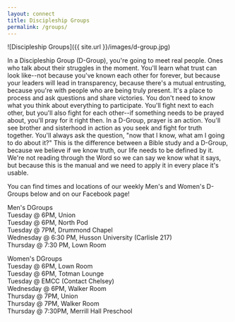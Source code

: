 ```yaml
---
layout: connect
title: Discipleship Groups
permalink: /groups/
---
```


![Discipleship Groups]({{ site.url }}/images/d-group.jpg)

In a Discipleship Group (D-Group), you're going to meet real people. Ones who talk about their struggles in the moment. You'll learn what trust can look like--not because you've known each other for forever, but because your leaders will lead in transparency, because there's a mutual entrusting, because you're with people who are being truly present. It's a place to process and ask questions and share victories. You don't need to know what you think about everything to participate. You'll fight next to each other, but you'll also fight for each other--if something needs to be prayed about, you'll pray for it right then. In a D-Group, prayer is an action. You'll see brother and sisterhood in action as you seek and fight for truth together. You'll always ask the question, "now that I know, what am I going to do about it?" This is the difference between a Bible study and a D-Group, because we believe if we know truth, our life needs to be defined by it. We're not reading through the Word so we can say we know what it says, but because this is the manual and we need to apply it in every place it's usable.

You can find times and locations of our weekly Men's and Women's D-Groups below and on our Facebook page!

Men's DGroups
<br>Tuesday @ 6PM, Union 
<br>Tuesday @ 6PM, North Pod 
<br>Tuesday @ 7PM, Drummond Chapel 
<br>Wednesday @ 6:30 PM, Husson University (Carlisle 217) 
<br>Thursday @ 7:30 PM, Lown Room 

Women's DGroups 
<br>Tuesday @ 6PM, Lown Room 
<br>Tuesday @ 6PM, Totman Lounge 
<br>Tuesday @ EMCC (Contact Chelsey) 
<br>Wednesday @ 6PM, Walker Room 
<br>Thursday @ 7PM, Union 
<br>Thursday @ 7PM, Walker Room 
<br>Thursday @ 7:30PM, Merrill Hall Preschool 
